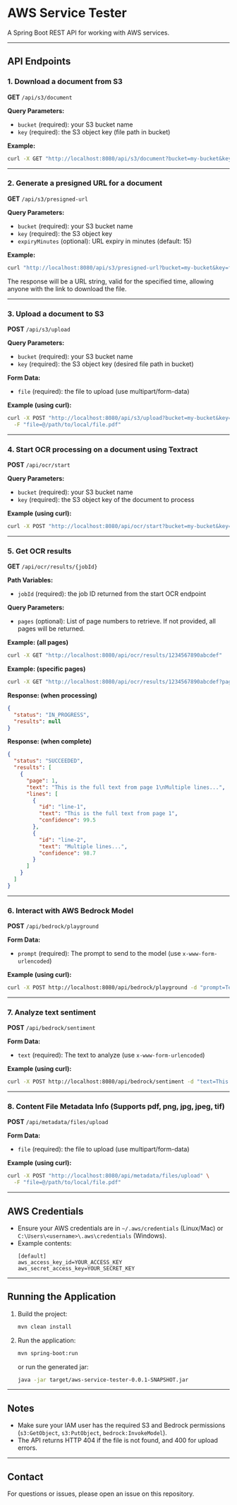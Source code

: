 # AWS Service Tester

A Spring Boot REST API for working with AWS services.

---

## **API Endpoints**

### 1. Download a document from S3

**GET** `/api/s3/document`

**Query Parameters:**
- `bucket` (required): your S3 bucket name
- `key` (required): the S3 object key (file path in bucket)

**Example:**
```sh
curl -X GET "http://localhost:8080/api/s3/document?bucket=my-bucket&key=folder/file.pdf" -o file.pdf
```

---

### 2. Generate a presigned URL for a document

**GET** `/api/s3/presigned-url`

**Query Parameters:**
- `bucket` (required): your S3 bucket name
- `key` (required): the S3 object key
- `expiryMinutes` (optional): URL expiry in minutes (default: 15)

**Example:**
```sh
curl "http://localhost:8080/api/s3/presigned-url?bucket=my-bucket&key=folder/file.pdf&expiryMinutes=30"
```
The response will be a URL string, valid for the specified time, allowing anyone with the link to download the file.

---

### 3. Upload a document to S3

**POST** `/api/s3/upload`

**Query Parameters:**
- `bucket` (required): your S3 bucket name
- `key` (required): the S3 object key (desired file path in bucket)

**Form Data:**
- `file` (required): the file to upload (use multipart/form-data)

**Example (using curl):**
```sh
curl -X POST "http://localhost:8080/api/s3/upload?bucket=my-bucket&key=folder/newfile.pdf" \
  -F "file=@/path/to/local/file.pdf"
```

---

### 4. Start OCR processing on a document using Textract

**POST** `/api/ocr/start`

**Query Parameters:**
- `bucket` (required): your S3 bucket name
- `key` (required): the S3 object key of the document to process

**Example (using curl):**
```sh
curl -X POST "http://localhost:8080/api/ocr/start?bucket=my-bucket&key=folder/document.pdf"
```

---

### 5. Get OCR results

**GET** `/api/ocr/results/{jobId}`

**Path Variables:**
- `jobId` (required): the job ID returned from the start OCR endpoint

**Query Parameters:**
- `pages` (optional): List of page numbers to retrieve. If not provided, all pages will be returned.

**Example: (all pages)**
```sh
curl -X GET "http://localhost:8080/api/ocr/results/1234567890abcdef"
```

**Example: (specific pages)**
```sh
curl -X GET "http://localhost:8080/api/ocr/results/1234567890abcdef?pages=1&pages=3"
```

**Response: (when processing)**
```json
{
  "status": "IN_PROGRESS",
  "results": null
}
```

**Response: (when complete)**
```json
{
  "status": "SUCCEEDED",
  "results": [
    {
      "page": 1,
      "text": "This is the full text from page 1\nMultiple lines...",
      "lines": [
        {
          "id": "line-1",
          "text": "This is the full text from page 1",
          "confidence": 99.5
        },
        {
          "id": "line-2",
          "text": "Multiple lines...",
          "confidence": 98.7
        }
      ]
    }
  ]
}
```

---

### 6. Interact with AWS Bedrock Model

**POST** `/api/bedrock/playground`

**Form Data:**
- `prompt` (required): The prompt to send to the model (use `x-www-form-urlencoded`)

**Example (using curl):**
```sh
curl -X POST http://localhost:8080/api/bedrock/playground -d "prompt=Tell me a joke about software developers"
```
---

### 7. Analyze text sentiment

**POST** `/api/bedrock/sentiment`

**Form Data:**
- `text` (required): The text to analyze (use `x-www-form-urlencoded`)

**Example (using curl):**
```sh
curl -X POST http://localhost:8080/api/bedrock/sentiment -d "text=This is amazing!"
```
---

### 8. Content File Metadata Info (Supports pdf, png, jpg, jpeg, tif)

**POST** `/api/metadata/files/upload`

**Form Data:**
- `file` (required): the file to upload (use multipart/form-data)

**Example (using curl):**
```sh
curl -X POST "http://localhost:8080/api/metadata/files/upload" \
  -F "file=@/path/to/local/file.pdf"
```

---

## **AWS Credentials**

- Ensure your AWS credentials are in `~/.aws/credentials` (Linux/Mac) or `C:\Users\<username>\.aws\credentials` (Windows).
- Example contents:
  ```
  [default]
  aws_access_key_id=YOUR_ACCESS_KEY
  aws_secret_access_key=YOUR_SECRET_KEY
  ```

---

## **Running the Application**

1. Build the project:
   ```sh
   mvn clean install
   ```
2. Run the application:
   ```sh
   mvn spring-boot:run
   ```
   or run the generated jar:
   ```sh
   java -jar target/aws-service-tester-0.0.1-SNAPSHOT.jar
   ```

---

## **Notes**

- Make sure your IAM user has the required S3 and Bedrock permissions (`s3:GetObject`, `s3:PutObject`, `bedrock:InvokeModel`).
- The API returns HTTP 404 if the file is not found, and 400 for upload errors.

---

## **Contact**

For questions or issues, please open an issue on this repository.